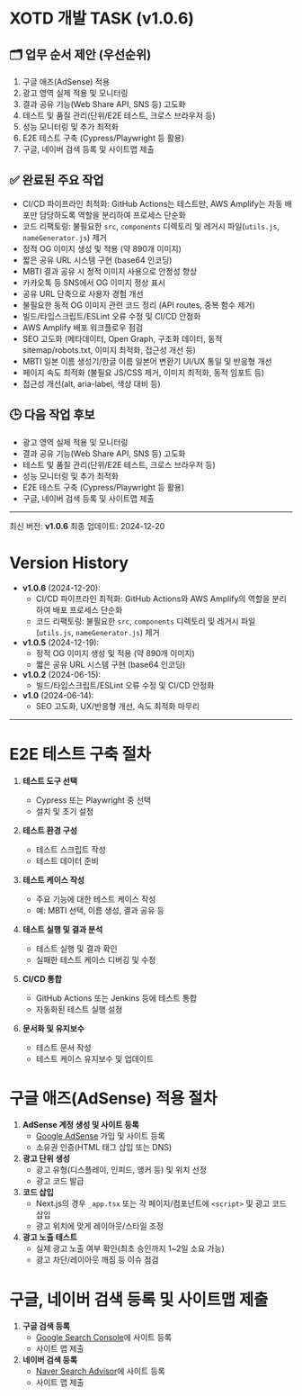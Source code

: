 # XOTD 개발 TASK (v1.0.6)

## 🗂️ 업무 순서 제안 (우선순위)
1. 구글 애즈(AdSense) 적용
2. 광고 영역 실제 적용 및 모니터링
3. 결과 공유 기능(Web Share API, SNS 등) 고도화
4. 테스트 및 품질 관리(단위/E2E 테스트, 크로스 브라우저 등)
5. 성능 모니터링 및 추가 최적화
6. E2E 테스트 구축 (Cypress/Playwright 등 활용)
7. 구글, 네이버 검색 등록 및 사이트맵 제출

## ✅ 완료된 주요 작업
- CI/CD 파이프라인 최적화: GitHub Actions는 테스트만, AWS Amplify는 자동 배포만 담당하도록 역할을 분리하여 프로세스 단순화
- 코드 리팩토링: 불필요한 `src`, `components` 디렉토리 및 레거시 파일(`utils.js`, `nameGenerator.js`) 제거
- 정적 OG 이미지 생성 및 적용 (약 890개 이미지)
- 짧은 공유 URL 시스템 구현 (base64 인코딩)
- MBTI 결과 공유 시 정적 이미지 사용으로 안정성 향상
- 카카오톡 등 SNS에서 OG 이미지 정상 표시
- 공유 URL 단축으로 사용자 경험 개선
- 불필요한 동적 OG 이미지 관련 코드 정리 (API routes, 중복 함수 제거)
- 빌드/타입스크립트/ESLint 오류 수정 및 CI/CD 안정화
- AWS Amplify 배포 워크플로우 점검
- SEO 고도화 (메타데이터, Open Graph, 구조화 데이터, 동적 sitemap/robots.txt, 이미지 최적화, 접근성 개선 등)
- MBTI 일본 이름 생성기/한글 이름 일본어 변환기 UI/UX 통일 및 반응형 개선
- 페이지 속도 최적화 (불필요 JS/CSS 제거, 이미지 최적화, 동적 임포트 등)
- 접근성 개선(alt, aria-label, 색상 대비 등)

## 🕒 다음 작업 후보
- 광고 영역 실제 적용 및 모니터링
- 결과 공유 기능(Web Share API, SNS 등) 고도화
- 테스트 및 품질 관리(단위/E2E 테스트, 크로스 브라우저 등)
- 성능 모니터링 및 추가 최적화
- E2E 테스트 구축 (Cypress/Playwright 등 활용)
- 구글, 네이버 검색 등록 및 사이트맵 제출

---
최신 버전: **v1.0.6**
최종 업데이트: 2024-12-20

# Version History

- **v1.0.6** (2024-12-20):
  - CI/CD 파이프라인 최적화: GitHub Actions와 AWS Amplify의 역할을 분리하여 배포 프로세스 단순화
  - 코드 리팩토링: 불필요한 `src`, `components` 디렉토리 및 레거시 파일(`utils.js`, `nameGenerator.js`) 제거
- **v1.0.5** (2024-12-19):
  - 정적 OG 이미지 생성 및 적용 (약 890개 이미지)
  - 짧은 공유 URL 시스템 구현 (base64 인코딩)
- **v1.0.2** (2024-06-15):
  - 빌드/타입스크립트/ESLint 오류 수정 및 CI/CD 안정화
- **v1.0** (2024-06-14):
  - SEO 고도화, UX/반응형 개선, 속도 최적화 마무리

---

# E2E 테스트 구축 절차
1. **테스트 도구 선택**
   - Cypress 또는 Playwright 중 선택
   - 설치 및 초기 설정

2. **테스트 환경 구성**
   - 테스트 스크립트 작성
   - 테스트 데이터 준비

3. **테스트 케이스 작성**
   - 주요 기능에 대한 테스트 케이스 작성
   - 예: MBTI 선택, 이름 생성, 결과 공유 등

4. **테스트 실행 및 결과 분석**
   - 테스트 실행 및 결과 확인
   - 실패한 테스트 케이스 디버깅 및 수정

5. **CI/CD 통합**
   - GitHub Actions 또는 Jenkins 등에 테스트 통합
   - 자동화된 테스트 실행 설정

6. **문서화 및 유지보수**
   - 테스트 문서 작성
   - 테스트 케이스 유지보수 및 업데이트

# 구글 애즈(AdSense) 적용 절차
1. **AdSense 계정 생성 및 사이트 등록**
   - [Google AdSense](https://www.google.com/adsense/start/) 가입 및 사이트 등록
   - 소유권 인증(HTML 태그 삽입 또는 DNS)
2. **광고 단위 생성**
   - 광고 유형(디스플레이, 인피드, 앵커 등) 및 위치 선정
   - 광고 코드 발급
3. **코드 삽입**
   - Next.js의 경우 `_app.tsx` 또는 각 페이지/컴포넌트에 `<script>` 및 광고 코드 삽입
   - 광고 위치에 맞게 레이아웃/스타일 조정
4. **광고 노출 테스트**
   - 실제 광고 노출 여부 확인(최초 승인까지 1~2일 소요 가능)
   - 광고 차단/레이아웃 깨짐 등 이슈 점검

# 구글, 네이버 검색 등록 및 사이트맵 제출
1. **구글 검색 등록**
   - [Google Search Console](https://search.google.com/search-console/)에 사이트 등록
   - 사이트 맵 제출
2. **네이버 검색 등록**
   - [Naver Search Advisor](https://searchadvisor.naver.com/)에 사이트 등록
   - 사이트 맵 제출 